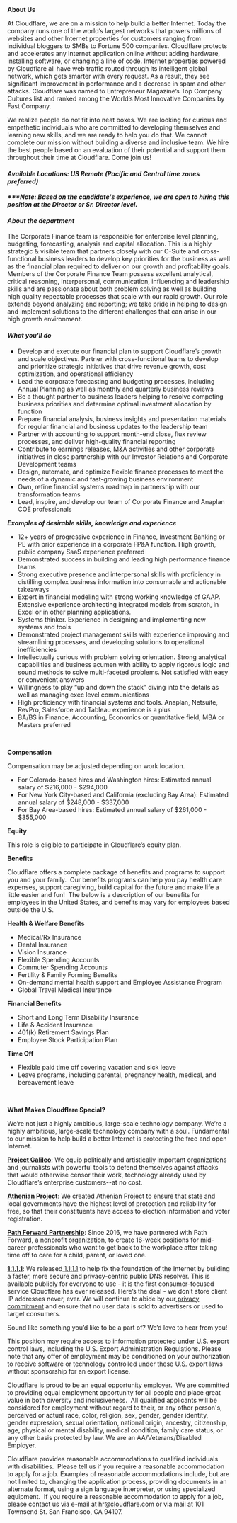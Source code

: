 <div class="content-intro">
	<div><strong>About Us</strong></div>
	<div>
		<p>At Cloudflare, we are on a mission to help build a better Internet. Today the company runs one of the world’s largest networks that powers millions of websites and other Internet properties for customers ranging from individual bloggers to SMBs to Fortune 500 companies. Cloudflare protects and accelerates any Internet application online without adding hardware, installing software, or changing a line of code. Internet properties powered by Cloudflare all have web traffic routed through its intelligent global network, which gets smarter with every request. As a result, they see significant improvement in performance and a decrease in spam and other attacks. Cloudflare was named to Entrepreneur Magazine’s Top Company Cultures list and ranked among the World’s Most Innovative Companies by Fast Company.&nbsp;</p>
		<p><span style="font-weight: 400;">We realize people do not fit into neat boxes. We are looking for curious and empathetic individuals who are committed to developing themselves and learning new skills, and we are ready to help you do that. We cannot complete our mission without building a diverse and inclusive team. We hire the best people based on an evaluation of their potential and support them throughout their time at Cloudflare. Come join us!&nbsp;</span></p>
	</div>
</div>
<h4><strong><em>Available Locations: US Remote (Pacific and Central time zones preferred)</em></strong></h4>
<p><strong><em>***Note: Based on the candidate's experience, we are open to hiring this position at the Director or Sr. Director level.</em></strong></p>
<h4><strong><em>About the department</em></strong></h4>
<p>The Corporate Finance team is responsible for enterprise level planning, budgeting, forecasting, analysis and capital allocation. This is a highly strategic &amp; visible team that partners closely with our C-Suite and cross-functional business leaders to develop key priorities for the business as well as the financial plan required to deliver on our growth and profitability goals. Members of the Corporate Finance Team possess excellent analytical, critical reasoning, interpersonal, communication, influencing and leadership skills and are passionate about both problem solving as well as building high quality repeatable processes that scale with our rapid growth. Our role extends beyond analyzing and reporting; we take pride in helping to design and implement solutions to the different challenges that can arise in our high growth environment.<em>&nbsp;</em></p>
<h4><strong><em>What you'll do</em></strong></h4>
<ul>
	<li>Develop and execute our financial plan to support Cloudflare’s growth and scale objectives. Partner with cross-functional teams to develop and prioritize strategic initiatives that drive revenue growth, cost optimization, and operational efficiency</li>
	<li>Lead the corporate forecasting and budgeting processes, including Annual Planning as well as monthly and quarterly business reviews</li>
	<li>Be a thought partner to business leaders helping to resolve competing business priorities and determine optimal investment allocation by function</li>
	<li>Prepare financial analysis, business insights and presentation materials for regular financial and business updates to the leadership team</li>
	<li>Partner with accounting to support month-end close, flux review processes, and deliver high-quality financial reporting</li>
	<li>Contribute to earnings releases, M&amp;A activities and other corporate initiatives in close partnership with our Investor Relations and Corporate Development teams</li>
	<li>Design, automate, and optimize flexible finance processes to meet the needs of a dynamic and fast-growing business environment</li>
	<li>Own, refine financial systems roadmap in partnership with our transformation teams</li>
	<li>Lead, inspire, and develop our team of Corporate Finance and Anaplan COE professionals &nbsp;<em><br></em></li>
</ul>
<p><strong><em>Examples of desirable skills, knowledge and experience</em></strong></p>
<ul>
	<li>12+ years of progressive experience in Finance, Investment Banking or PE with prior experience in a corporate FP&amp;A function. High growth, public company SaaS experience preferred</li>
	<li>Demonstrated success in building and leading high performance finance teams</li>
	<li>Strong executive presence and interpersonal skills with proficiency in distilling complex business information into consumable and actionable takeaways</li>
	<li>Expert in financial modeling with strong working knowledge of GAAP. Extensive experience architecting integrated models from scratch, in Excel or in other planning applications.</li>
	<li>Systems thinker. Experience in designing and implementing new systems and tools</li>
	<li>Demonstrated project management skills with experience improving and streamlining processes, and developing solutions to operational inefficiencies</li>
	<li>Intellectually curious with problem solving orientation. Strong analytical capabilities and business acumen with ability to apply rigorous logic and sound methods to solve multi-faceted problems. Not satisfied with easy or convenient answers</li>
	<li>Willingness to play “up and down the stack” diving into the details as well as managing exec level communications</li>
	<li>High proficiency with financial systems and tools. Anaplan, Netsuite, RevPro, Salesforce and Tableau experience is a plus</li>
	<li>BA/BS in Finance, Accounting, Economics or quantitative field; MBA or Masters preferred<em> </em></li>
</ul>
<p>&nbsp;</p>
<p><strong>Compensation</strong></p>
<p>Compensation may be adjusted depending on work location.</p>
<ul>
	<li>For Colorado-based hires and Washington hires: Estimated annual salary of $216,000 - $294,000</li>
	<li>For New York City-based and California (excluding Bay Area): Estimated annual salary of $248,000 - $337,000</li>
	<li>For Bay Area-based hires: Estimated annual salary of $261,000 - $355,000</li>
</ul>
<p><strong>Equity</strong></p>
<p>This role is eligible to participate in Cloudflare’s equity plan.</p>
<p><strong>Benefits</strong></p>
<p>Cloudflare offers a complete package of benefits and programs to support you and your family.&nbsp; Our benefits programs can help you pay health care expenses, support caregiving, build capital for the future and make life a little easier and fun!&nbsp; The below is a description of our benefits for employees in the United States, and benefits may vary for employees based outside the U.S.</p>
<p><strong>Health &amp; Welfare Benefits</strong></p>
<ul>
	<li>Medical/Rx Insurance</li>
	<li>Dental Insurance</li>
	<li>Vision Insurance</li>
	<li>Flexible Spending Accounts</li>
	<li>Commuter Spending Accounts</li>
	<li>Fertility &amp; Family Forming Benefits</li>
	<li>On-demand mental health support and Employee Assistance Program</li>
	<li>Global Travel Medical Insurance</li>
</ul>
<p><strong>Financial Benefits</strong></p>
<ul>
	<li>Short and Long Term Disability Insurance</li>
	<li>Life &amp; Accident Insurance</li>
	<li>401(k) Retirement Savings Plan</li>
	<li>Employee Stock Participation Plan</li>
</ul>
<p><strong>Time Off</strong></p>
<ul>
	<li>Flexible paid time off covering vacation and sick leave</li>
	<li>Leave programs, including parental, pregnancy health, medical, and bereavement leave</li>
</ul>
<p>&nbsp;</p>
<div class="content-conclusion">
	<p><strong>What Makes Cloudflare Special?</strong></p>
	<p><span style="font-weight: 400;">We’re not just a highly ambitious, large-scale technology company. We’re a highly ambitious, large-scale technology company with a soul. Fundamental to our mission to help build a better Internet is protecting the free and open Internet.</span></p>
	<p><a href="https://blog.cloudflare.com/protecting-free-expression-online/"><strong>Project Galileo</strong></a><span style="font-weight: 400;">: We equip politically and artistically important organizations and journalists with powerful tools to defend themselves against attacks that would otherwise censor their work, technology already used by Cloudflare’s enterprise customers--at no cost.</span></p>
	<p><strong><a href="https://www.cloudflare.com/athenian/">Athenian Project</a></strong><span style="font-weight: 400;">: We created Athenian Project to ensure that state and local governments have the highest level of protection and reliability for free, so that their constituents have access to election information and voter registration.</span></p>
	<p><a href="https://blog.cloudflare.com/tag/path-forward/"><strong>Path Forward Partnership</strong></a><span style="font-weight: 400;">: Since 2016, we have partnered with Path Forward, a nonprofit organization, to create 16-week positions for mid-career professionals who want to get back to the workplace after taking time off to care for a child, parent, or loved one.</span></p>
	<p><a href="https://1.1.1.1/"><strong>1.1.1.1</strong></a><span style="font-weight: 400;">: We released</span><a href="https://1.1.1.1/"> <span style="font-weight: 400;">1.1.1.1</span></a><span style="font-weight: 400;"> to help fix the foundation of the Internet by building a faster, more secure and privacy-centric public DNS resolver. This is available publicly for everyone to use - it is the first consumer-focused service Cloudflare has ever released. Here’s the deal - we don’t store client IP addresses never, ever. We will continue to abide by our</span><a href="https://developers.cloudflare.com/1.1.1.1/privacy/public-dns-resolver"> privacy commitment</a><span style="font-weight: 400;"> and ensure that no user data is sold to advertisers or used to target consumers.</span></p>
	<p><span style="font-weight: 400;">Sound like something you’d like to be a part of? We’d love to hear from you!</span></p>
	<p><span style="font-weight: 400;">This position may require access to information protected under U.S. export control laws, including the U.S. Export Administration Regulations. Please note that any offer of employment may be conditioned on your authorization to receive software or technology controlled under these U.S. export laws without sponsorship for an export license.</span></p>
	<p><span style="font-weight: 400;">Cloudflare is proud to be an equal opportunity employer. &nbsp;We are committed to providing equal employment opportunity for all people and place great value in both diversity and inclusiveness. &nbsp;All qualified applicants will be considered for employment without regard to their, or any other person's, perceived or actual</span> <span style="font-weight: 400;">race, color, religion, sex, gender, gender identity, gender expression, sexual orientation, national origin, ancestry, citizenship, age, physical or mental disability, medical condition, family care status, or any other basis protected by law. </span><span style="font-weight: 400;">We are an AA/Veterans/Disabled Employer.</span></p>
	<p><span style="font-weight: 400;">Cloudflare provides reasonable accommodations to qualified individuals with disabilities. &nbsp;Please tell us if you require a reasonable accommodation to apply for a job. Examples of reasonable accommodations include, but are not limited to, changing the application process, providing documents in an alternate format, using a sign language interpreter, or using specialized equipment. &nbsp;If you require a reasonable accommodation to apply for a job, please contact us via e-mail at </span><span style="font-weight: 400;">hr@cloudflare.com</span><span style="font-weight: 400;"> or via mail at 101 Townsend St. San Francisco, CA 94107.</span></p>
</div>